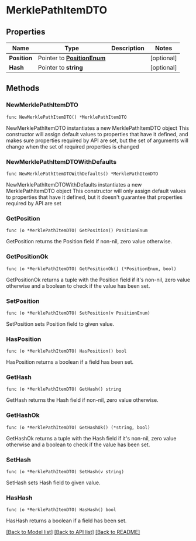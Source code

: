 # MerklePathItemDTO

## Properties

Name | Type | Description | Notes
------------ | ------------- | ------------- | -------------
**Position** | Pointer to [**PositionEnum**](PositionEnum.md) |  | [optional] 
**Hash** | Pointer to **string** |  | [optional] 

## Methods

### NewMerklePathItemDTO

`func NewMerklePathItemDTO() *MerklePathItemDTO`

NewMerklePathItemDTO instantiates a new MerklePathItemDTO object
This constructor will assign default values to properties that have it defined,
and makes sure properties required by API are set, but the set of arguments
will change when the set of required properties is changed

### NewMerklePathItemDTOWithDefaults

`func NewMerklePathItemDTOWithDefaults() *MerklePathItemDTO`

NewMerklePathItemDTOWithDefaults instantiates a new MerklePathItemDTO object
This constructor will only assign default values to properties that have it defined,
but it doesn't guarantee that properties required by API are set

### GetPosition

`func (o *MerklePathItemDTO) GetPosition() PositionEnum`

GetPosition returns the Position field if non-nil, zero value otherwise.

### GetPositionOk

`func (o *MerklePathItemDTO) GetPositionOk() (*PositionEnum, bool)`

GetPositionOk returns a tuple with the Position field if it's non-nil, zero value otherwise
and a boolean to check if the value has been set.

### SetPosition

`func (o *MerklePathItemDTO) SetPosition(v PositionEnum)`

SetPosition sets Position field to given value.

### HasPosition

`func (o *MerklePathItemDTO) HasPosition() bool`

HasPosition returns a boolean if a field has been set.

### GetHash

`func (o *MerklePathItemDTO) GetHash() string`

GetHash returns the Hash field if non-nil, zero value otherwise.

### GetHashOk

`func (o *MerklePathItemDTO) GetHashOk() (*string, bool)`

GetHashOk returns a tuple with the Hash field if it's non-nil, zero value otherwise
and a boolean to check if the value has been set.

### SetHash

`func (o *MerklePathItemDTO) SetHash(v string)`

SetHash sets Hash field to given value.

### HasHash

`func (o *MerklePathItemDTO) HasHash() bool`

HasHash returns a boolean if a field has been set.


[[Back to Model list]](../README.md#documentation-for-models) [[Back to API list]](../README.md#documentation-for-api-endpoints) [[Back to README]](../README.md)


